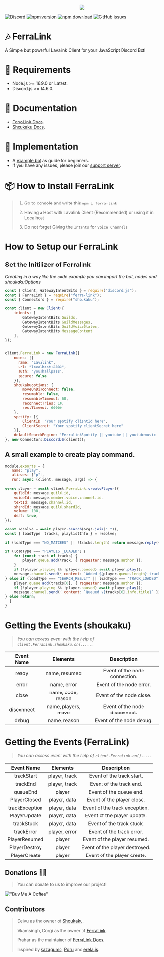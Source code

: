 <p align="center">
  <img src="https://media.discordapp.net/attachments/936271538196451379/1035586844617883708/feralink_tape.png?width=705&height=134">
</p>

[![Discord](https://img.shields.io/discord/1035595149385945088?color=fa860a&logo=discord&logoColor=white)](https://discord.gg/7M6yGBTn79)
[![npm version](https://img.shields.io/npm/v/ferra-link?style=flat-square)](https://www.npmjs.com/package/ferra-link)
[![npm download](https://img.shields.io/npm/dt/ferra-link.svg?maxAge=3600)](https://www.npmjs.com/package/ferra-link)
![GitHub issues](https://img.shields.io/github/issues-raw/Cd-corgi/Ferralink?style=flat-square)

  
# 🎶 FerraLink

A Simple but powerful Lavalink Client for your JavaScript Discord Bot!

# 🔨 Requirements 

* Node.js >= 16.9.0 or Latest.
* Discord.js >= 14.6.0.

# 📖 Documentation
- [FerraLink Docs](https://ferralink.gitbook.io/docs/).
- [Shoukaku Docs](https://deivu.github.io/Shoukaku).

# 📂 Implementation
- A [example bot](https://github.com/vkamsingh/Ferralink-Example) as guide for beginners.
- If you have any issues, please join our [support server](https://discord.gg/8n3yNqtPAE).

# 📦 How to Install FerraLink

> 1. Go to console and write this `npm i ferra-link`
> 
> 2. Having a Host with Lavalink Client (Recommended) or using it in Localhost 
>
> 3. Do not forget Giving the `Intents` for `Voice Channels`

# How to Setup our FerraLink

## Set the Initilizer of Ferralink

*Creating in a way like the code example you can import the bot, nodes and shoukakuOptions.*

```js
const { Client, GatewayIntentBits } = require("discord.js");
const { FerraLink } = require("ferra-link");
const { Connectors } = require("shoukaku");

const client = new Client({
    intents: [
        GatewayIntentBits.Guilds,
        GatewayIntentBits.GuildMessages,
        GatewayIntentBits.GuildVoiceStates,
        GatewayIntentBits.MessageContent
    ],
});


client.FerraLink = new FerraLink({
    nodes: [{
      name: "Lavalink",
      url: "localhost:2333",
      auth: "youshallpass",
      secure: false
    }],
    shoukakuoptions: {
        moveOnDisconnect: false,
        resumable: false,
        resumableTimeout: 60,
        reconnectTries: 10,
        restTimeout: 60000
    },
    spotify: [{
        ClientID: "Your spotify clientId here",
        ClientSecret: "Your spotify clientSecret here"
    }],
    defaultSearchEngine: "FerralinkSpotify || youtube || youtubemusic || soundcloud || spotify || deezer",
}, new Connectors.DiscordJS(client));
```

## A small example to create play command.
```js
module.exports = {
   name: "play",
   aliases: ["p"],
   run: async (client, message, args) => {
   
const player = await client.FerraLink.createPlayer({
    guildId: message.guild.id,
    voiceId: message.member.voice.channel.id,
    textId: message.channel.id,
    shardId: message.guild.shardId,
    volume: 100,
    deaf: true,
});

const resolve = await player.search(args.join(" "));
const { loadType, tracks, playlistInfo } = resolve;

if (loadType === "NO_MATCHES" || !tracks.length) return message.reply({content: "No match songs result found!"});

if (loadType === "PLAYLIST_LOADED") {
    for (const track of tracks) {
        player.queue.add(track, { requester: message.author });
    }
    if (!player.playing && !player.paused) await player.play();
    message.channel.send({ content: `Added ${player.queue.length} tracks from ${playlistInfo.name}` });
} else if (loadType === "SEARCH_RESULT" || loadType === "TRACK_LOADED") {
    player.queue.add(tracks[0], { requester: message.author });
    if (!player.playing && !player.paused) await player.play();
    message.channel.send({ content: `Queued ${tracks[0].info.title}` });
} else return;
  }
}
```

# Getting the Events (shoukaku)

> *You can access event with the help of `client.FerraLink.shoukaku.on()....`.*

<center>

| **Event Name** 	|   **Elements**  	  |       **Description**         |
|:--------------:	|:------------------: |:----------------------------: |
|   ready 	      | name, resumed       | Event of the node connection. |
|   error         | name, error 	      | Event of the node error.      |
|   close         | name, code, reason  | Event of the node close.	    |
|   disconnect    | name, players, move | Event of the node disconnect.	|
|   debug         | name, reason	      | Event of the node debug.      |
</center>

# Getting the Events (FerraLink)

> *You can access event with the help of `client.FerraLink.on()....`.*

<center>

| **Event Name** 	  |   **Elements**  |       **Description**         |
|:----------------: |:--------------: |:----------------------------: |
|   trackStart	    | player, track   | Event of the track start.     |
|   trackEnd        | player, track	  | Event of the track end.       |
|   queueEnd        | player          | Event of the queue end.	      |
|   PlayerClosed    | player, data    | Event of the player close.	  |
|   trackException  | player, data	  | Event of the track exception. |
|   PlayerUpdate    | player, data	  | Event of the player update.   |
|   trackStuck      | player, data	  | Event of the track stuck.     |
|   trackError      | player, error   | Event of the track error.     |
|   PlayerResumed   | player          | Event of the player resumed.  |
|   PlayerDestroy   | player	        | Event of the player destroyed.|
|   PlayerCreate    | player	        | Event of the player create.   |
</center>

## Donations 🧡🧡
> You can donate to us to improve our project!

[!["Buy Me A Coffee"](https://www.buymeacoffee.com/assets/img/custom_images/orange_img.png)](https://www.buymeacoffee.com/CorgiOtterBot)

## Contributors
> Deivu as the owner of [Shoukaku](https://github.com/Deivu/Shoukaku).
>
> Vkamsingh, Corgi as the owner of [FerraLink](https://github.com/Cd-corgi/Ferralink).
>
> Prahar as the maintainer of [FerraLink Docs](https://ferralink.gitbook.io/untitled).
>
> Inspired by [kazagumo](https://www.npmjs.com/package/kazagumo), [Poru](https://www.npmjs.com/package/poru) and [erela.js](https://www.npmjs.com/package/erela.js).
